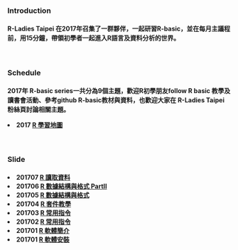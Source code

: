 <h3>Introduction</h3>
<h4>
<p class='text-left' style='line-height:150%'>
R-Ladies Taipei 在2017年召集了一群夥伴，一起研習R-basic，並在每月主議程前，用15分鐘，帶領初學者一起進入R語言及資料分析的世界。
</p>
</h4>
<br>
<h3>Schedule</h3>
  <h4 class='text-left'>                            
    <p style='line-height:150%'>
      2017年 R-basic series一共分為9個主題，歡迎R初學朋友follow R basic 教學及讀書會活動、參考github R-basic教材與資料，也歡迎大家在 R-Ladies Taipei 粉絲頁討論相關主題。  
      <li> 2017 <a href="https://github.com/rladiestaipei/R-basic/blob/master/2017_R學習地圖.pdf" target="_blank">R 學習地圖</a> </li>
    </p>
  </h4> 
<br>
<h3>Slide</h3>
<h4 class='text-left'>
<p style='line-height:150%'>
<li> 201707 <a href="https://github.com/rladiestaipei/R-basic/blob/master/201707_讀取資料.pdf" target="_blank">R 讀取資料</a>  </li>
<li> 201706 <a href="https://github.com/rladiestaipei/R-basic/blob/master/201706_R數據結構與格式_PartII.pdf" target="_blank">R 數據結構與格式 PartII</a>  </li>
<li> 201705 <a href="https://rladiestaipei.github.io/R-basic/201705_R數據結構與格式.html" target="_blank">R 數據結構與格式</a>  </li>
<li> 201704 <a href="https://github.com/rladiestaipei/R-basic/blob/master/201704_R套件教學.pdf" target="_blank">R 套件教學</a>  </li>
<li> 201703 <a href="https://github.com/rladiestaipei/R-basic/blob/master/201703_R常用指令.pdf" target="_blank">R 常用指令</a>  </li>
<li> 201702 <a href="https://rladiestaipei.github.io/R-basic/201702_R常用指令.html" target="_blank">R 常用指令</a>  </li>
<li> 201701 <a href="https://github.com/rladiestaipei/R-basic/blob/master/201701_R軟體簡介.pdf" target="_blank">R 軟體簡介</a>  </li>
<li> 201701 <a href="https://github.com/rladiestaipei/R-basic/blob/master/201701_R軟體安裝.pdf" target="_blank">R 軟體安裝</a>  </li>
</p>
</h4>  

